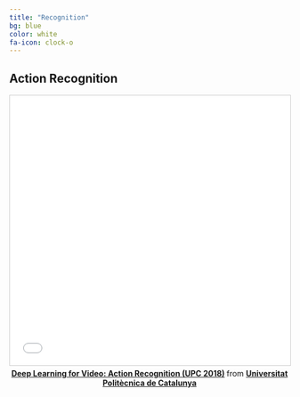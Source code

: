 ```yaml
---
title: "Recognition"
bg: blue
color: white
fa-icon: clock-o
---
```


## Action Recognition

<center>
<iframe src="//www.slideshare.net/slideshow/embed_code/key/7j4iDvgLk9sCf0" width="595" height="485" frameborder="0" marginwidth="0" marginheight="0" scrolling="no" style="border:1px solid #CCC; border-width:1px; margin-bottom:5px; max-width: 100%;" allowfullscreen> </iframe> <div style="margin-bottom:5px"> <strong> <a href="//www.slideshare.net/xavigiro/deep-learning-for-video-action-recognition-upc-2018" title="Deep Learning for Video: Action Recognition (UPC 2018)" target="_blank">Deep Learning for Video: Action Recognition (UPC 2018)</a> </strong> from <strong><a href="https://www.slideshare.net/xavigiro" target="_blank">Universitat Politècnica de Catalunya</a></strong> </div>
</center>
